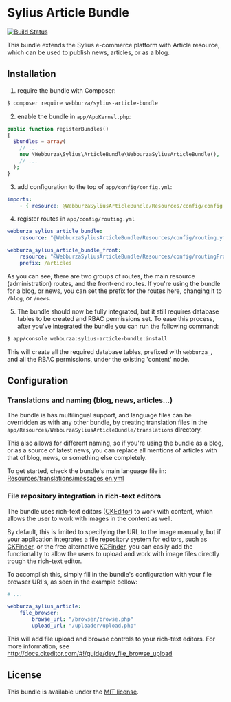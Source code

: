 # Sylius Article Bundle

[![Build Status](https://travis-ci.org/webburza/sylius-article-bundle.svg?branch=master)](https://travis-ci.org/webburza/sylius-article-bundle)

This bundle extends the Sylius e-commerce platform with Article resource, which can be used to publish news, articles, or as a blog.

## Installation

  1. require the bundle with Composer:

  ```bash
  $ composer require webburza/sylius-article-bundle
  ```

  2. enable the bundle in `app/AppKernel.php`:

  ```php
  public function registerBundles()
  {
    $bundles = array(
      // ...
      new \Webburza\Sylius\ArticleBundle\WebburzaSyliusArticleBundle(),
      // ...
    );
  }
  ```

  3. add configuration to the top of `app/config/config.yml`:

  ```yaml
  imports:
      - { resource: @WebburzaSyliusArticleBundle/Resources/config/config.yml }
  ```

  4. register routes in `app/config/routing.yml`

  ```yaml
  webburza_sylius_article_bundle:
      resource: "@WebburzaSyliusArticleBundle/Resources/config/routing.yml"

  webburza_sylius_article_bundle_front:
      resource: "@WebburzaSyliusArticleBundle/Resources/config/routingFront.yml"
      prefix: /articles
  ```

  As you can see, there are two groups of routes, the main resource (administration) routes,
  and the front-end routes. If you're using the bundle for a blog, or news, you can
  set the prefix for the routes here, changing it to `/blog`, or `/news`.

  5. The bundle should now be fully integrated, but it still requires
database tables to be created and RBAC permissions set. To ease this
process, after you've integrated the bundle you can run the
following command:

  ```bash
  $ app/console webburza:sylius-article-bundle:install
  ```

  This will create all the required database tables, prefixed with `webburza_`,
and all the RBAC permissions, under the existing 'content' node.

## Configuration

### Translations and naming (blog, news, articles...)

The bundle is has multilingual support, and language files can be
overridden as with any other bundle, by creating translation files in the
`app/Resources/WebburzaSyliusArticleBundle/translations` directory.

This also allows for different naming, so if you're using the bundle as a blog,
or as a source of latest news, you can replace all mentions of articles with
that of blog, news, or something else completely.

To get started, check the bundle's main language file in:
[Resources/translations/messages.en.yml](https://github.com/webburza/sylius-article-bundle/Resources/translations/messages.en.yml)

### File repository integration in rich-text editors

The bundle uses rich-text editors ([CKEditor](http://ckeditor.com/)) to work
with content, which allows the user to work with images in the content as well.

By default, this is limited to specifying the URL to the image manually, but
if your application integrates a file repository system for editors, such as
[CKFinder](https://cksource.com/ckfinder), or the free alternative
[KCFinder](http://kcfinder.sunhater.com/), you can easily add the functionality
to allow the users to upload and work with image files directly trough the
rich-text editor.

To accomplish this, simply fill in the bundle's configuration with your file browser
URI's, as seen in the example bellow:

```yaml
# ...

webburza_sylius_article:
    file_browser:
        browse_url: "/browser/browse.php"
        upload_url: "/uploader/upload.php"
```

This will add file upload and browse controls to your rich-text editors.
For more information, see http://docs.ckeditor.com/#!/guide/dev_file_browse_upload

## License

This bundle is available under the [MIT license](LICENSE).
